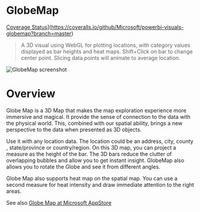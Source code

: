 # GlobeMap
[Coverage Status](https://coveralls.io/repos/github/Microsoft/powerbi-visuals-globemap/badge.svg?branch=master)](https://coveralls.io/github/Microsoft/powerbi-visuals-globemap?branch=master)

> A 3D visual using WebGL for plotting locations, with category values displayed as bar heights and heat maps. Shift+Click on bar to change center point. Slicing data points will animate to average location. 

![GlobeMap screenshot](assets/screenshot.png)

# Overview
Globe Map is a 3D Map that makes the map exploration experience more immersive and magical. It provide the sense of connection to the data with the physical world. This, combined with our spatial ability, brings a new perspective to the data when presented as 3D objects.

Use it with any location data. The location could be an address, city, county , state/province or country/region. On this 3D map, you can project a measure as the height of the bar. The 3D bars reduce the clutter of overlapping bubbles and allow you to get instant insight. GlobeMap also allows you to rotate the Globe and see it from different angles.

Globe Map also supports heat map on the spatial map. You can use a second measure for heat intensity and draw immediate attention to the right areas.

See also [Globe Map at Microsoft AppStore](https://appsource.microsoft.com/en-us/product/power-bi-visuals/WA104380799)